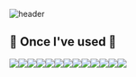 <div align="left">
  
![header](https://capsule-render.vercel.app/api?type=waving&color=timeGradient&text=riseshinee&animation=twinkling&fontSize=35&fontAlignY=40&fontAlign=70&height=250)

## 🔨 Once I've used 🔨
<div style="display:flex; flex-direction:row;">
    <img src="https://img.shields.io/badge/TypeScript-3178C6?style=for-the-badge&logo=typescript&logoColor=white"> 
    <img src="https://img.shields.io/badge/JavaScript-F7DF1E?style=for-the-badge&logo=javascript&logoColor=white"> 
    <img src="https://img.shields.io/badge/Java-007396?style=for-the-badge&logo=Java&logoColor=white"> 
    <img src="https://img.shields.io/badge/node.js-339933?style=for-the-badge&logo=node.js&logoColor=white"> 
    <img src="https://img.shields.io/badge/Spring Boot-6DB33F?style=for-the-badge&logo=spring boot&logoColor=white">   
    <img src="https://img.shields.io/badge/NestJS-E0234E?style=for-the-badge&logo=nestjs&logoColor=white"> 
    <br>
    <img src="https://img.shields.io/badge/Mysql-4479A1?style=for-the-badge&logo=mysql&logoColor=white">
    <img src="https://img.shields.io/badge/GraphQL-E10098?style=for-the-badge&logo=graphql&logoColor=white">
    <br>
    <img src="https://img.shields.io/badge/AWS RDS-527FFF?style=for-the-badge&logo=amazon rds&logoColor=white">
    <img src="https://img.shields.io/badge/AWS Lambda-FF9900?style=for-the-badge&logo=aws lambda&logoColor=white">
    <img src="https://img.shields.io/badge/AWS SQS-FF4F8B?style=for-the-badge&logo=amazon sqs&logoColor=white">
    <img src="https://img.shields.io/badge/firebase-FFCA28?style=for-the-badge&logo=firebase&logoColor=white">
    <br>
    <img src="https://img.shields.io/badge/Docker-2496ED?style=for-the-badge&logo=docker&logoColor=white">
    <br>
</div><br>
</div>
